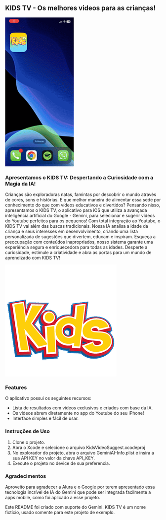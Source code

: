 ## KIDS TV - Os melhores videos para as crianças!

![KidsTV](/KidsTVDemonstracao.gif)

### Apresentamos o KIDS TV: Despertando a Curiosidade com a Magia da IA!

Crianças são exploradoras natas, famintas por descobrir o mundo através de cores, sons e histórias. E que melhor maneira de alimentar essa sede por conhecimento do que com vídeos educativos e divertidos? Pensando nisso, apresentamos o KIDS TV, o aplicativo para iOS que utiliza a avançada inteligência artificial do Google - Gemini, para selecionar e sugerir vídeos do Youtube perfeitos para os pequenos!
Com total integração ao Youtube, o KIDS TV vai além das buscas tradicionais. Nossa IA analisa a idade da criança e seus interesses em desenvolvimento, criando uma lista personalizada de sugestões que divertem, educam e inspiram. Esqueça a preocupação com conteúdos inapropriados, nosso sistema garante uma experiência segura e enriquecedora para todas as idades.
Desperte a curiosidade, estimule a criatividade e abra as portas para um mundo de aprendizado com KIDS TV!

![KidsTV](/kidsTvLogo.png)

### Features

O aplicativo possui os seguintes recursos:

* Lista de resultados com videos exclusivos e criados com base da IA.
* Os videos abrem diretamente no app do Youtube do seu iPhone!
* Interface simples e fácil de usar.

### Instruções de Uso

1. Clone o projeto.
2. Abra o Xcode e selecione o arquivo KidsVideoSuggest.xcodeproj
3. No explorador do projeto, abra o arquivo GeminiAI-Info.plist e insira a sua API KEY no valor da chave API_KEY.
4. Execute o projeto no device de sua preferencia.

### Agradecimentos

Aproveito para agradecer a Alura e o Google por terem apresentado essa tecnologia incrível de IA do Gemini que pode ser integrada facilmente a apps mobile, como foi aplicado a esse projeto.

Este README foi criado com suporte do Gemini.
KIDS TV é um nome fictício, usado somente para este projeto de exemplo.
